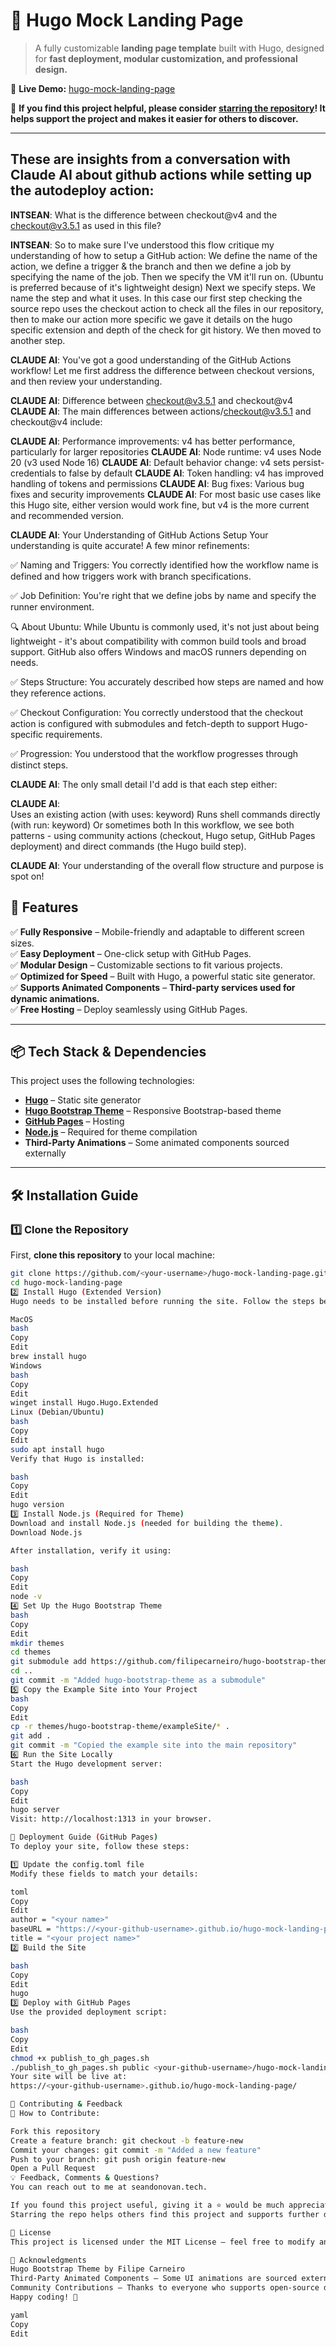 # 🚀 Hugo Mock Landing Page

> A fully customizable **landing page template** built with Hugo, designed for **fast deployment, modular customization, and professional design.**  

📢 **Live Demo:** [hugo-mock-landing-page](https://intsean.github.io/hugo-mock-landing-page-autodeployed/)  

🌟 **If you find this project helpful, please consider [starring the repository](#contributing)! It helps support the project and makes it easier for others to discover.**  

---


## These are insights from a conversation with Claude AI about github actions while setting up the autodeploy action:

**INTSEAN**: What is the difference between checkout@v4 and the checkout@v3.5.1 as used in this file?

**INTSEAN**: So to make sure I've understood this flow critique my understanding of how to setup a GitHub action: 
We define the name of the action, we define a trigger & the branch and then we define a job by specifying the name of the job. Then we specify the VM it'll run on. (Ubuntu is preferred because of it's lightweight design) Next we specify steps. We name the step and what it uses. In this case our first step checking the source repo uses the checkout action to check all the files in our repository, then to make our action more specific we gave it details on the hugo specific extension and depth of the check for git history. We then moved to another step.

**CLAUDE AI**: You've got a good understanding of the GitHub Actions workflow! Let me first address the difference between checkout versions, and then review your understanding.

**CLAUDE AI**: Difference between checkout@v3.5.1 and checkout@v4
**CLAUDE AI**: The main differences between actions/checkout@v3.5.1 and checkout@v4 include:

**CLAUDE AI**: Performance improvements: v4 has better performance, particularly for larger repositories
**CLAUDE AI**: Node runtime: v4 uses Node 20 (v3 used Node 16)
**CLAUDE AI**: Default behavior change: v4 sets persist-credentials to false by default
**CLAUDE AI**: Token handling: v4 has improved handling of tokens and permissions
**CLAUDE AI**: Bug fixes: Various bug fixes and security improvements
**CLAUDE AI**: For most basic use cases like this Hugo site, either version would work fine, but v4 is the more current and recommended version.

**CLAUDE AI**: Your Understanding of GitHub Actions Setup
Your understanding is quite accurate! A few minor refinements:

✅ Naming and Triggers: You correctly identified how the workflow name is defined and how triggers work with branch specifications.

✅ Job Definition: You're right that we define jobs by name and specify the runner environment.

🔍 About Ubuntu: While Ubuntu is commonly used, it's not just about being lightweight - it's about compatibility with common build tools and broad support. GitHub also offers Windows and macOS runners depending on needs.

✅ Steps Structure: You accurately described how steps are named and how they reference actions.

✅ Checkout Configuration: You correctly understood that the checkout action is configured with submodules and fetch-depth to support Hugo-specific requirements.

✅ Progression: You understood that the workflow progresses through distinct steps.

**CLAUDE AI**: The only small detail I'd add is that each step either:

**CLAUDE AI**:  
Uses an existing action (with uses: keyword)
Runs shell commands directly (with run: keyword)
Or sometimes both
In this workflow, we see both patterns - using community actions (checkout, Hugo setup, GitHub Pages deployment) and direct commands (the Hugo build step).

**CLAUDE AI**:  Your understanding of the overall flow structure and purpose is spot on!



## 📌 Features

✅ **Fully Responsive** – Mobile-friendly and adaptable to different screen sizes.  
✅ **Easy Deployment** – One-click setup with GitHub Pages.  
✅ **Modular Design** – Customizable sections to fit various projects.  
✅ **Optimized for Speed** – Built with Hugo, a powerful static site generator.  
✅ **Supports Animated Components** – **Third-party services used for dynamic animations.**  
✅ **Free Hosting** – Deploy seamlessly using GitHub Pages.  

---

## 📦 Tech Stack & Dependencies

This project uses the following technologies:

- **[Hugo](https://gohugo.io/)** – Static site generator  
- **[Hugo Bootstrap Theme](https://github.com/filipecarneiro/hugo-bootstrap-theme)** – Responsive Bootstrap-based theme  
- **[GitHub Pages](https://pages.github.com/)** – Hosting  
- **[Node.js](https://nodejs.org/)** – Required for theme compilation  
- **Third-Party Animations** – Some animated components sourced externally  

---

## 🛠 Installation Guide

### 1️⃣ Clone the Repository

First, **clone this repository** to your local machine:
```bash
git clone https://github.com/<your-username>/hugo-mock-landing-page.git
cd hugo-mock-landing-page
2️⃣ Install Hugo (Extended Version)
Hugo needs to be installed before running the site. Follow the steps below for your operating system:

MacOS
bash
Copy
Edit
brew install hugo
Windows
bash
Copy
Edit
winget install Hugo.Hugo.Extended
Linux (Debian/Ubuntu)
bash
Copy
Edit
sudo apt install hugo
Verify that Hugo is installed:

bash
Copy
Edit
hugo version
3️⃣ Install Node.js (Required for Theme)
Download and install Node.js (needed for building the theme).
Download Node.js

After installation, verify it using:

bash
Copy
Edit
node -v
4️⃣ Set Up the Hugo Bootstrap Theme
bash
Copy
Edit
mkdir themes
cd themes
git submodule add https://github.com/filipecarneiro/hugo-bootstrap-theme
cd ..
git commit -m "Added hugo-bootstrap-theme as a submodule"
5️⃣ Copy the Example Site into Your Project
bash
Copy
Edit
cp -r themes/hugo-bootstrap-theme/exampleSite/* .
git add .
git commit -m "Copied the example site into the main repository"
6️⃣ Run the Site Locally
Start the Hugo development server:

bash
Copy
Edit
hugo server
Visit: http://localhost:1313 in your browser.

🚀 Deployment Guide (GitHub Pages)
To deploy your site, follow these steps:

1️⃣ Update the config.toml file
Modify these fields to match your details:

toml
Copy
Edit
author = "<your name>"
baseURL = "https://<your-github-username>.github.io/hugo-mock-landing-page/"
title = "<your project name>"
2️⃣ Build the Site

bash
Copy
Edit
hugo
3️⃣ Deploy with GitHub Pages
Use the provided deployment script:

bash
Copy
Edit
chmod +x publish_to_gh_pages.sh
./publish_to_gh_pages.sh public <your-github-username>/hugo-mock-landing-page
Your site will be live at:
https://<your-github-username>.github.io/hugo-mock-landing-page/

🌟 Contributing & Feedback
👥 How to Contribute:

Fork this repository
Create a feature branch: git checkout -b feature-new
Commit your changes: git commit -m "Added a new feature"
Push to your branch: git push origin feature-new
Open a Pull Request
💡 Feedback, Comments & Questions?
You can reach out to me at seandonovan.tech.

If you found this project useful, giving it a ⭐️ would be much appreciated!
Starring the repo helps others find this project and supports further development.

📜 License
This project is licensed under the MIT License – feel free to modify and use it in your own projects.

📸 Acknowledgments
Hugo Bootstrap Theme by Filipe Carneiro
Third-Party Animated Components – Some UI animations are sourced externally
Community Contributions – Thanks to everyone who supports open-source development!
Happy coding! 🚀

yaml
Copy
Edit
